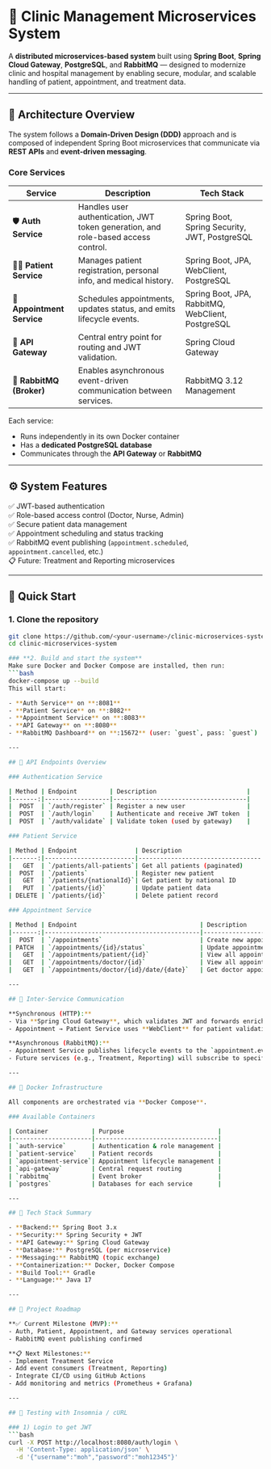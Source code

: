 # 🏥 **Clinic Management Microservices System**

A **distributed microservices-based system** built using **Spring Boot**, **Spring Cloud Gateway**, **PostgreSQL**, and **RabbitMQ** — designed to modernize clinic and hospital management by enabling secure, modular, and scalable handling of patient, appointment, and treatment data.

---

## 🧩 **Architecture Overview**

The system follows a **Domain-Driven Design (DDD)** approach and is composed of independent Spring Boot microservices that communicate via **REST APIs** and **event-driven messaging**.

### **Core Services**

| Service | Description | Tech Stack |
|----------|--------------|------------|
| 🛡️ **Auth Service** | Handles user authentication, JWT token generation, and role-based access control. | Spring Boot, Spring Security, JWT, PostgreSQL |
| 👩‍⚕️ **Patient Service** | Manages patient registration, personal info, and medical history. | Spring Boot, JPA, WebClient, PostgreSQL |
| 📅 **Appointment Service** | Schedules appointments, updates status, and emits lifecycle events. | Spring Boot, JPA, RabbitMQ, WebClient, PostgreSQL |
| 🚪 **API Gateway** | Central entry point for routing and JWT validation. | Spring Cloud Gateway |
| 🐇 **RabbitMQ (Broker)** | Enables asynchronous event-driven communication between services. | RabbitMQ 3.12 Management |

Each service:
- Runs independently in its own Docker container  
- Has a **dedicated PostgreSQL database**  
- Communicates through the **API Gateway** or **RabbitMQ**

---

## ⚙️ **System Features**

✅ JWT-based authentication  
✅ Role-based access control (Doctor, Nurse, Admin)  
✅ Secure patient data management  
✅ Appointment scheduling and status tracking  
✅ RabbitMQ event publishing (`appointment.scheduled`, `appointment.cancelled`, etc.)  
📋 Future: Treatment and Reporting microservices  

---

## 🚀 **Quick Start**

### **1. Clone the repository**
```bash
git clone https://github.com/<your-username>/clinic-microservices-system.git
cd clinic-microservices-system

### **2. Build and start the system**
Make sure Docker and Docker Compose are installed, then run:
```bash
docker-compose up --build
This will start:

- **Auth Service** on **:8081**
- **Patient Service** on **:8082**
- **Appointment Service** on **:8083**
- **API Gateway** on **:8080**
- **RabbitMQ Dashboard** on **:15672** (user: `guest`, pass: `guest`)

---

## 🔗 API Endpoints Overview

### Authentication Service

| Method | Endpoint         | Description                         |
|-------:|------------------|-------------------------------------|
|  POST  | `/auth/register` | Register a new user                 |
|  POST  | `/auth/login`    | Authenticate and receive JWT token  |
|  POST  | `/auth/validate` | Validate token (used by gateway)    |

### Patient Service

| Method | Endpoint                | Description                      |
|-------:|-------------------------|----------------------------------|
|   GET  | `/patients/all-patients`| Get all patients (paginated)     |
|  POST  | `/patients`             | Register new patient             |
|   GET  | `/patients/{nationalId}`| Get patient by national ID       |
|   PUT  | `/patients/{id}`        | Update patient data              |
| DELETE | `/patients/{id}`        | Delete patient record            |

### Appointment Service

| Method | Endpoint                                  | Description                         |
|-------:|-------------------------------------------|-------------------------------------|
|  POST  | `/appointments`                           | Create new appointment              |
| PATCH  | `/appointments/{id}/status`               | Update appointment status           |
|   GET  | `/appointments/patient/{id}`              | View all appointments for a patient |
|   GET  | `/appointments/doctor/{id}`               | View all appointments for a doctor  |
|   GET  | `/appointments/doctor/{id}/date/{date}`   | Get doctor appointments by date     |

---

## 🧱 Inter-Service Communication

**Synchronous (HTTP):**
- Via **Spring Cloud Gateway**, which validates JWT and forwards enriched headers (`X-User-Id`, `X-User-Name`, `X-User-Roles`).
- Appointment → Patient Service uses **WebClient** for patient validation.

**Asynchronous (RabbitMQ):**
- Appointment Service publishes lifecycle events to the `appointment.events` exchange.
- Future services (e.g., Treatment, Reporting) will subscribe to specific routing keys.

---

## 🐋 Docker Infrastructure

All components are orchestrated via **Docker Compose**.

### Available Containers

| Container            | Purpose                          |
|----------------------|----------------------------------|
| `auth-service`       | Authentication & role management |
| `patient-service`    | Patient records                  |
| `appointment-service`| Appointment lifecycle management |
| `api-gateway`        | Central request routing          |
| `rabbitmq`           | Event broker                     |
| `postgres`           | Databases for each service       |

---

## 🧠 Tech Stack Summary

- **Backend:** Spring Boot 3.x  
- **Security:** Spring Security + JWT  
- **API Gateway:** Spring Cloud Gateway  
- **Database:** PostgreSQL (per microservice)  
- **Messaging:** RabbitMQ (topic exchange)  
- **Containerization:** Docker, Docker Compose  
- **Build Tool:** Gradle  
- **Language:** Java 17  

---

## 🧭 Project Roadmap

**✅ Current Milestone (MVP):**
- Auth, Patient, Appointment, and Gateway services operational  
- RabbitMQ event publishing confirmed  

**📋 Next Milestones:**
- Implement Treatment Service  
- Add event consumers (Treatment, Reporting)  
- Integrate CI/CD using GitHub Actions  
- Add monitoring and metrics (Prometheus + Grafana)

---

## 🧪 Testing with Insomnia / cURL

### 1) Login to get JWT
```bash
curl -X POST http://localhost:8080/auth/login \
  -H 'Content-Type: application/json' \
  -d '{"username":"moh","password":"moh12345"}'

